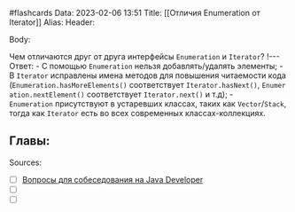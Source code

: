 #flashcards
Data: 2023-02-06 13:51
Title: [[Отличия Enumeration от Iterator]]
Alias:
Header:




Body:


Чем отличаются друг от друга интерфейсы `Enumeration` и `Iterator`?
!---
Ответ:
	- С помощью `Enumeration` нельзя добавлять/удалять элементы;
	- В `Iterator` исправлены имена методов для повышения читаемости кода (`Enumeration.hasMoreElements()` соответствует `Iterator.hasNext()`, `Enumeration.nextElement()` соответствует `Iterator.next()` и т.д);
	- `Enumeration` присутствуют в устаревших классах, таких как `Vector`/`Stack`, тогда как `Iterator` есть во всех современных классах-коллекциях.
<!--SR:!2023-11-03,10,290-->




Главы:
-


Sources:
- [ ] [Вопросы для собеседования на Java Developer](https://github.com/enhorse/java-interview/blob/master/README.md#%D0%9E%D0%9E%D0%9F)
- [ ] []()
- [ ] []()
